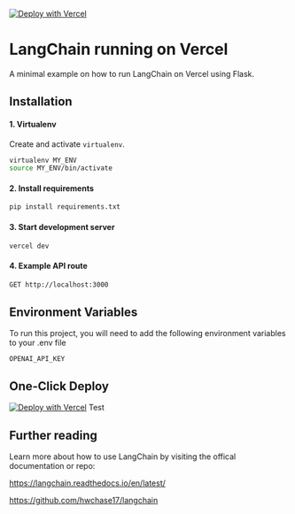 [![Deploy with Vercel](https://vercel.com/button)](https://vercel.com/new/clone?repository-url=https%3A%2F%2Fgithub.com%2Fhomanp%2Fvercel-langchain)

# LangChain running on Vercel

A minimal example on how to run LangChain on Vercel using Flask.

## Installation

#### 1. Virtualenv

Create and activate `virtualenv`.

```bash
virtualenv MY_ENV
source MY_ENV/bin/activate
```

#### 2. Install requirements

```bash
pip install requirements.txt
```

#### 3. Start development server

```bash
vercel dev
```

#### 4. Example API route

```bash
GET http://localhost:3000
```

## Environment Variables

To run this project, you will need to add the following environment variables to your .env file

`OPENAI_API_KEY`

## One-Click Deploy

[![Deploy with Vercel](https://vercel.com/button)](https://vercel.com/new/clone?repository-url=https%3A%2F%2Fgithub.com%2Fhomanp%2Fvercel-langchain)
Test

## Further reading

Learn more about how to use LangChain by visiting the offical documentation or repo:

https://langchain.readthedocs.io/en/latest/

https://github.com/hwchase17/langchain
